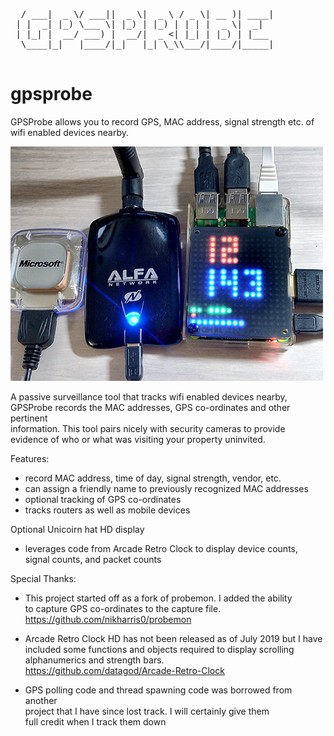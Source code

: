 <PRE>
  / ___|  _ \/ ___||  _ \|  _ \ / _ \| __ )| ____|                          
 | |  _| |_) \___ \| |_) | |_) | | | |  _ \|  _|                            
 | |_| |  __/ ___) |  __/|  _ <| |_| | |_) | |___                           
  \____|_|   |____/|_|   |_| \_\\___/|____/|_____|                          
 </PRE>                                                                            


# gpsprobe
GPSProbe allows you to record GPS, MAC address, signal strength etc. of wifi enabled devices nearby.  


![Raspberry Pi Buildout](https://github.com/datagod/gpsprobe/blob/master/GPSProbe%20Pi3.jpg)


  A passive surveillance tool that tracks wifi enabled devices nearby,      
  GPSProbe records the MAC addresses, GPS co-ordinates and other pertinent  
  information.  This tool pairs nicely with security cameras to provide     
  evidence of who or what was visiting your property uninvited.             
                                                                            
  Features:                                                                 
  - record MAC address, time of day, signal strength, vendor, etc.           
  - can assign a friendly name to previously recognized MAC addresses        
  - optional tracking of GPS co-ordinates                                   
  - tracks routers as well as mobile devices                                
                                                                            
  Optional Unicoirn hat HD display                                          
  - leverages code from Arcade Retro Clock to display device counts,        
    signal counts, and packet counts                                        
                                                                            
                                                                            
  Special Thanks:                                                           
  - This project started off as a fork of probemon.  I added the ability    
    to capture GPS co-ordinates to the capture file.                        
    https://github.com/nikharris0/probemon                                  
                                                                            
  - Arcade Retro Clock HD has not been released as of July 2019 but I have  
    included some functions and objects required to display scrolling       
    alphanumerics and strength bars.                                        
    https://github.com/datagod/Arcade-Retro-Clock                                                                      
                                                                            
  - GPS polling code and thread spawning code was borrowed from another     
    project that I have since lost track.  I will certainly give them       
    full credit when I track them down                                     

